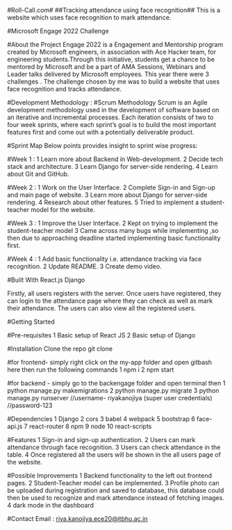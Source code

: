 #Roll-Call.com#
##Tracking attendance using face recognition##
This is a website which uses face recognition to mark attendance.

#Microsoft Engage 2022 Challenge


#About the Project
Engage 2022 is a Engagement and Mentorship program created by Microsoft engineers, in association with Ace Hacker team, for engineering students.Through this initiative, students get a chance to be mentored by Microsoft and be a part of AMA Sessions, Webinars and Leader talks delivered by Microsoft employees. This year there were 3 challenges . The challenge chosen by me was to build a website that uses face recognition and tracks attendance.

#Development Methodology :
#Scrum Methodology
Scrum is an Agile development methodology used in the development of software based on an iterative and incremental processes. Each iteration consists of two to four week sprints, where each sprint’s goal is to build the most important features first and come out with a potentially deliverable product.

#Sprint Map
Below points provides insight to sprint wise progress:

#Week 1 :
1 Learn more about Backend in Web-development.
2 Decide tech stack and architecture.
3 Learn Django for server-side rendering.
4 Learn about Git and GitHub.

#Week 2 :
1 Work on the User Interface.
2 Complete Sign-in and Sign-up and main page of website.
3 Learn more about Django for server-side rendering.
4 Research about other features.
5 Tried to implement a student-teacher model for the website.

#Week 3 :
1 Improve the User Interface.
2 Kept on trying to implement the student-teacher model
3 Came across many bugs while implementing ,so then due to approaching deadline started implementing  basic functionality first.




#Week 4 :
1 Add basic functionality i.e. attendance tracking via face recognition.
2 Update README.
3 Create demo video.

#Built With
React.js
Django


Firstly, all users registers with the server. Once users have registered, they can login  to the attendance page where they can check as well as mark their attendance. The users can also view all the registered users.

#Getting Started

#Pre-requisites
1 Basic setup of React JS
2 Basic setup of Django

#Installation
Clone the repo
git clone

#for frontend-
simply right click on the  my-app   folder and open gitbash here then run the following commands
1 npm i
2 npm start

#for backend -
simply go to the  backengage  folder and open terminal then
1 python manage.py makemigrations
2 python manage.py migrate
3 python manage.py runserver
//username- riyakanojiya (super user credentials)
//password-123


#Dependencies
1 Django
2 cors
3 babel
4 webpack
5 bootstrap
6 face-api.js
7 react-router
8 npm
9 node
10 react-scripts



#Features
1 Sign-in and sign-up authentication.
2 Users can mark attendance through face recognition.
3 Users can check attendance in the table.
4 Once registered all the users will be shown in the all users page of the website.

#Possible Improvements
1 Backend functionality to the left out frontend pages.
2 Student-Teacher model can be implemented.
3 Profile photo can be uploaded during registration and saved to database, this database could then   be used to recognize and mark attendance instead of fetching images.
4 dark mode in the dashboard


#Contact
Email : riya.kanojiya.ece20@itbhu.ac.in
